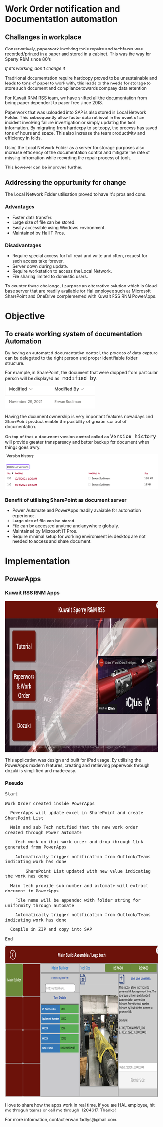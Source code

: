 <h1>Work Order notification and Documentation automation</h1>

<h2>Challanges in workplace</h2>
<p>Conservatively, paperwork involving tools repairs and techfaxes was recorded/printed in a paper and stored in a cabinet. This was the way for Sperry R&M since 80's</p>
<p><em>If it's working, don't change it</em></p>
<p>Traditional documentation require hardcopy proved to be unsustainable and leads to tons of paper to work with, this leads to the needs for storage to store such document and compliance towards company data retention.</p><p>For Kuwait RNM RSS team, we have shifted all the documentation from being paper dependent to paper free since 2018.</p><p> Paperwork that was uploaded into SAP is also stored in Local Network Folder. This subsequently allow faster data retrieval in the event of an incident involving failure investigation or simply updating the tool information. By migrating from hardcopy to softcopy, the process has saved tons of hours and space. This also increase the team productivity and efficiency in folds.</p> 
<p>Using the Local Network Folder as a server for storage purposes also increase efficiency of the documentation control and mitigate the rate of missing infromation while recording the repair process of tools.</p>
<p>This however can be improved further.</p>
<h2>Addressing the oppurtunity for change</h2>
<p>The Local Network Folder utilisation proved to have it's pros and cons.</p>
<h3>Advantages</h3>
<ul>
    <li>Faster data transfer.</li>
    <li>Large size of file can be stored.</li>
    <li>Easily accessible using Windows environment.</li>
    <li>Maintained by Hal IT Pros.</li>
</ul>
<h3>Disadvantages</h3>
<ul>
    <li>Require special access for full read and write and often, request for such access take forever.</li>
    <li>Server down during update.</li>
    <li>Require workstation to access the Local Network.</li>
    <li>File sharing limited to domestic users.</li>
</ul>
<p>To counter these challange, I purpose an alternative solution which is Cloud base server that are readily available for Hal employee such as Microsoft SharePoint and OneDrive complemented with Kuwait RSS RNM PowerApps.</p>


<h1>Objective</h1>
<h2>To create working system of documentation Automation</h2>
<p>By having an automated documentation control, the process of data capture can be delegated to the right person and proper identifiable folder structure.</p> <p>For example, in SharePoint, the document that were dropped from particular person will be displayed as<tt style="font-size:1.2em"> modified by</tt>.</p>
<img src="/Images/Screenshot 2022-02-04 at 9.06.52 PM.png">
<p>Having the document ownership is very important features nowadays and SharePoint product enable the posibility of greater control of documentation.</p>
<p>On top of that, a document version control called as <tt style="font-size:1.2em"> Version history</tt> will provide greater transparency and better backup for document when things goes awry.</p>
<img src="/Images/Screenshot 2022-02-04 at 9.12.14 PM.png">
  
<h3>Benefit of utilising SharePoint as document server</h3>
<ul>
    <li>Power Automate and PowerApps readily avaiable for automation experience.</li>
    <li>Large size of file can be stored.</li>
    <li>File can be accessed anytime and anywhere globally.</li>
    <li>Maintained by Microsoft IT Pros.</li>
    <li>Require minimal setup for working environment ie: desktop are not needed to access and share document.</li>
</ul>
 <h1>Implementation</h1>
 <h2>PowerApps</h2>
 <h3>Kuwait RSS RNM Apps</h3>
<img src="/Images/Screenshot 2022-02-04 at 9.45.23 PM.png" height="500px" width="auto">


<p>This application was design and built for iPad usage. By utilising the PowerApps modern features, creating and retrieving paperwork through dozuki is simplified and made easy.</p>
<h3>Pseudo</h3>
<p> 
    <p><tt>Start</tt></p>
    <p><tt>Work Order created inside PowerApps</tt></p>
    <p><tt>&emsp;&emsp;PowerApps will update excel in SharePoint and create SharePoint List</tt></p>
    <p><tt>&emsp;&emsp;Main and sub Tech notified that the new work order created through Power Automate</tt></p>
    <p><tt>&emsp;&emsp;&emsp;&emsp;Tech work on that work order and drop through link generated from PowerApps</tt></p> 
    <p><tt>&emsp;&emsp;&emsp;&emsp;Automatically trigger notification from Outlook/Teams indicating work has done</tt></p>
    <p><tt>&emsp;&emsp;&emsp;&emsp;&emsp;&emsp;&emsp;&emsp;SharePoint List updated with new value indicating the work has done</tt></p>
    <p><tt>&emsp;&emsp;Main tech provide sub number and automate will extract document in PowerApps</tt></p>
    <p><tt>&emsp;&emsp;&emsp;&emsp;File name will be appended with folder string for uniformity through automate</tt></p>
    <p><tt>&emsp;&emsp;&emsp;&emsp;Automatically trigger notification from Outlook/Teams indicating work has done</tt></p>
    <p><tt>&emsp;&emsp;Compile in ZIP and copy into SAP</tt></p>
    <p><tt>End</tt></p>
</p>
  

<img src="/Images/Screenshot 2022-02-04 at 10.27.35 PM.png" height="500px" width="auto">
<p>I love to share how the apps work in real time. If you are HAL employee, hit me throguh teams or call me through H204617. Thanks!</p>
<p>For more information, contact <a mailto="erwan.fadlys@gmail.com">erwan.fadlys@gmail.com.</a>
 
 

